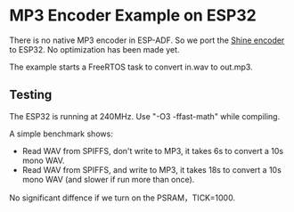 # MP3 Encoder Example on ESP32

There is no native MP3 encoder in ESP-ADF. So we port the [Shine encoder](https://github.com/toots/shine) to ESP32. No optimization has been made yet.

The example starts a FreeRTOS task to convert in.wav to out.mp3.

## Testing

The ESP32 is running at 240MHz. Use "-O3 -ffast-math" while compiling.

A simple benchmark shows:
- Read WAV from SPIFFS, don't write to MP3, it takes 6s to convert a 10s mono WAV.
- Read WAV from SPIFFS, and write to MP3, it takes 18s to convert a 10s mono WAV (and slower if run more than once).

No significant diffence if we turn on the PSRAM，TICK=1000.
